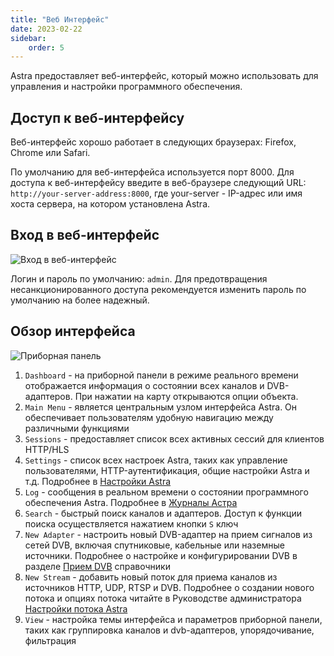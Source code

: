 ```yaml
---
title: "Веб Интерфейс"
date: 2023-02-22
sidebar:
    order: 5
---
```


Astra предоставляет веб-интерфейс, который можно использовать для управления и настройки программного обеспечения.

## Доступ к веб-интерфейсу[](https://help.cesbo.com/astra/getting-started/first-steps/web-interface#accessing-the-web-interface)

Веб-интерфейс хорошо работает в следующих браузерах: Firefox, Chrome или Safari.

По умолчанию для веб-интерфейса используется порт 8000. Для доступа к веб-интерфейсу введите в веб-браузере следующий URL: `http://your-server-address:8000`, где your-server - IP-адрес или имя хоста сервера, на котором установлена Astra.

## Вход в веб-интерфейс[](https://help.cesbo.com/astra/getting-started/first-steps/web-interface#login-to-web-interface)

![Вход в веб-интерфейс](https://cdn.cesbo.com/help/astra/getting-started/web-interface/login.png)

Логин и пароль по умолчанию: `admin`. Для предотвращения несанкционированного доступа рекомендуется изменить пароль по умолчанию на более надежный.

## Обзор интерфейса[](https://help.cesbo.com/astra/getting-started/first-steps/web-interface#interface-overview)

![Приборная панель](https://cdn.cesbo.com/help/astra/getting-started/web-interface/dashboard.png)

1. `Dashboard` - на приборной панели в режиме реального времени отображается информация о состоянии всех каналов и DVB-адаптеров. При нажатии на карту открываются опции объекта.
2. `Main Menu` - является центральным узлом интерфейса Astra. Он обеспечивает пользователям удобную навигацию между различными функциями
3. `Sessions` - предоставляет список всех активных сессий для клиентов HTTP/HLS
4. `Settings` - список всех настроек Astra, таких как управление пользователями, HTTP-аутентификация, общие настройки Astra и т.д. Подробнее в [Настройки Astra](https://help.cesbo.com/astra/admin-guide/settings)
5. `Log` - сообщения в реальном времени о состоянии программного обеспечения Astra. Подробнее в [Журналы Астра](https://help.cesbo.com/astra/admin-guide/log)
6. `Search` - быстрый поиск каналов и адаптеров. Доступ к функции поиска осуществляется нажатием кнопки `S` ключ
7. `New Adapter` - настроить новый DVB-адаптер на прием сигналов из сетей DVB, включая спутниковые, кабельные или наземные источники. Подробнее о настройке и конфигурировании DVB в разделе [Прием DVB](https://help.cesbo.com/astra/receiving/dvb) справочники
8. `New Stream` - добавить новый поток для приема каналов из источников HTTP, UDP, RTSP и DVB. Подробнее о создании нового потока и опциях потока читайте в Руководстве администратора [Настройки потока Astra](https://help.cesbo.com/astra/admin-guide/stream)
9. `View` - настройка темы интерфейса и параметров приборной панели, таких как группировка каналов и dvb-адаптеров, упорядочивание, фильтрация
